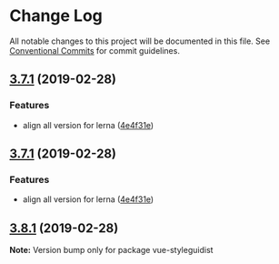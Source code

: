 # Change Log

All notable changes to this project will be documented in this file.
See [Conventional Commits](https://conventionalcommits.org) for commit guidelines.

## [3.7.1](https://github.com/vue-styleguidist/vue-styleguidist/compare/v3.0.16...v3.7.1) (2019-02-28)


### Features

* align all version for lerna ([4e4f31e](https://github.com/vue-styleguidist/vue-styleguidist/commit/4e4f31e))





## [3.7.1](https://github.com/vue-styleguidist/vue-styleguidist/compare/v3.0.16...v3.7.1) (2019-02-28)


### Features

* align all version for lerna ([4e4f31e](https://github.com/vue-styleguidist/vue-styleguidist/commit/4e4f31e))





## [3.8.1](https://github.com/vue-styleguidist/vue-styleguidist/compare/v3.0.16...v3.8.1) (2019-02-28)

**Note:** Version bump only for package vue-styleguidist
